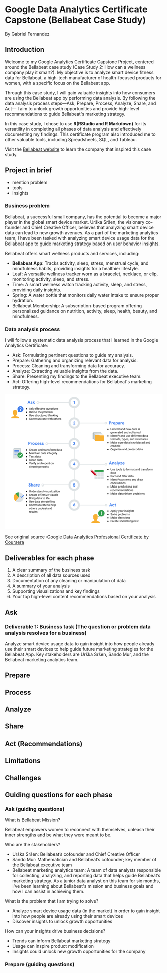 # Google Data Analytics Certificate Capstone (Bellabeat Case Study)
By Gabriel Fernandez

## Introduction

Welcome to my Google Analytics Certificate Capstone Project, centered around the Bellabeat case study (Case Study 2: How can a wellness company play it smart?). My objective is to analyze smart device fitness data for Bellabeat, a high-tech manufacturer of health-focused products for women, with a specific focus on the Bellabeat app.  

Through this case study, I will gain valuable insights into how consumers are using the Bellabeat app by performing data analysis. By following the data analysis process steps—Ask, Prepare, Process, Analyze, Share, and Act— I aim to unlock growth opportunities and provide high-level recommendations to guide Bellabeat's marketing strategy.

In this case study, I chose to use **R(RStudio and R Markdown)** for its versatility in completing all phases of data analysis and effectively documenting my findings. This certificate program also introduced me to other valuable tools, including Spreadsheets, SQL, and Tableau.

Visit the [Bellabeat website](https://bellabeat.com/) to learn the company that inspired this case study.


## Project in brief
- mention problem
- tools
- insights

### Business problem

Bellabeat, a successful small company, has the potential to become a major player in the global smart device market. Urška Sršen, the visionary co-founder and Chief Creative Officer, believes that analyzing smart device data can lead to new growth avenues. As a part of the marketing analytics team, I have been tasked with analyzing smart device usage data for the Bellabeat app to guide marketing strategy based on user behavior insights.

Bellabeat offers smart wellness products and services, including:

- **Bellabeat App**: Tracks activity, sleep, stress, menstrual cycle, and mindfulness habits, providing insights for a healthier lifestyle.
- Leaf: A versatile wellness tracker worn as a bracelet, necklace, or clip, monitoring activity, sleep, and stress.
- Time: A smart wellness watch tracking activity, sleep, and stress, providing daily insights.
- Spring: A water bottle that monitors daily water intake to ensure proper hydration.
- Bellabeat Membership: A subscription-based program offering personalized guidance on nutrition, activity, sleep, health, beauty, and mindfulness.


### Data analysis process

I will follow a systematic data analysis process that I learned in the Google Analytics Certificate:

- Ask: Formulating pertinent questions to guide my analysis.
- Prepare: Gathering and organizing relevant data for analysis.
- Process: Cleaning and transforming data for accuracy.
- Analyze: Extracting valuable insights from the data.
- Share: Presenting my findings to the Bellabeat executive team.
- Act: Offering high-level recommendations for Bellabeat's marketing strategy.


![Example Image](images/data_analysis_process.png)

See original source :[Google Data Analytics Professional Certificate by Coursera](https://www.coursera.org/learn/foundations-data/supplement/Yo3Cn/the-data-analysis-process-and-this-program)






## Deliverables for each phase
1. A clear summary of the business task 
2. A description of all data sources used 
3. Documentation of any cleaning or manipulation of data 
4. A summary of your analysis 
5. Supporting visualizations and key findings 
6. Your top high-level content recommendations based on your analysis

## Ask 

### Deliverable 1: Business task (The question or problem data analysis resolves for a business)

Analyze smart device usage data to gain insight into how people already use their smart devices to help guide future marketing strategies for the Bellabeat App. Key stakeholders are Urška Sršen, Sando Mur, and the Bellabeat marketing analytics team.

## Prepare


## Process 


## Analyze



## Share 


## Act (Recommendations)




## Limitations

## Challenges

## Guiding questions for each phase

### Ask (guiding questions)

What is Bellabeat Mission?

Bellabeat empowers women to reconnect with themselves, unleash their inner strengths and be what they were meant to be.

Who are the stakeholders?

- Urška Sršen: Bellabeat’s cofounder and Chief Creative Officer 
- Sando Mur: Mathematician and Bellabeat’s cofounder; key member of the Bellabeat executive team 
- Bellabeat marketing analytics team: A team of data analysts responsible for collecting, analyzing, and reporting data that helps guide Bellabeat’s marketing strategy. As a junior data analyst on this team for six months, I've been learning about Bellabeat's mission and business goals and how I can assist in achieving them.

What is the problem that I am trying to solve? 

- Analyze smart device usage data (in the market) in order to gain insight into how people are already using their smart devices
- Discover insights to unlock growth opportunities
  
How can your insights drive business decisions? 

- Trends can inform Bellabeat marketing strategy
- Usage can inspire product modification
- Insights could unlock new growth opportunities for the company

### Prepare (guiding questions)

